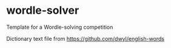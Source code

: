 # wordle-solver
Template for a Wordle-solving competition

Dictionary text file from https://github.com/dwyl/english-words
